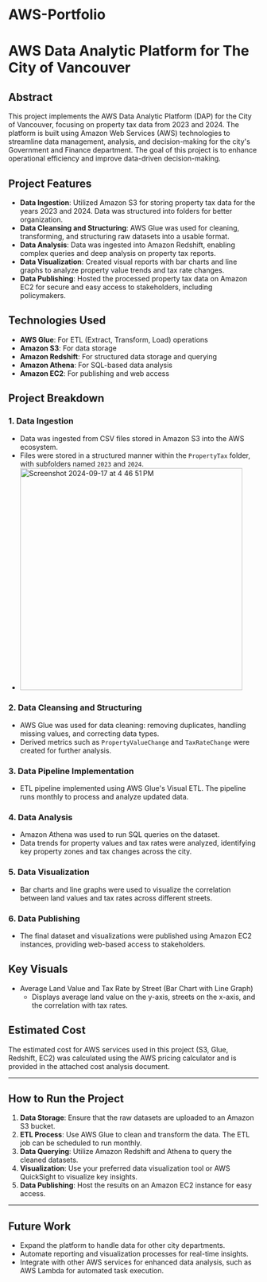 # AWS-Portfolio
# AWS Data Analytic Platform for The City of Vancouver

## Abstract
This project implements the AWS Data Analytic Platform (DAP) for the City of Vancouver, focusing on property tax data from 2023 and 2024. The platform is built using Amazon Web Services (AWS) technologies to streamline data management, analysis, and decision-making for the city's Government and Finance department. The goal of this project is to enhance operational efficiency and improve data-driven decision-making.

## Project Features
- **Data Ingestion**: Utilized Amazon S3 for storing property tax data for the years 2023 and 2024. Data was structured into folders for better organization.
- **Data Cleansing and Structuring**: AWS Glue was used for cleaning, transforming, and structuring raw datasets into a usable format.
- **Data Analysis**: Data was ingested into Amazon Redshift, enabling complex queries and deep analysis on property tax reports.
- **Data Visualization**: Created visual reports with bar charts and line graphs to analyze property value trends and tax rate changes.
- **Data Publishing**: Hosted the processed property tax data on Amazon EC2 for secure and easy access to stakeholders, including policymakers.

## Technologies Used
- **AWS Glue**: For ETL (Extract, Transform, Load) operations
- **Amazon S3**: For data storage
- **Amazon Redshift**: For structured data storage and querying
- **Amazon Athena**: For SQL-based data analysis
- **Amazon EC2**: For publishing and web access

## Project Breakdown

### 1. Data Ingestion
- Data was ingested from CSV files stored in Amazon S3 into the AWS ecosystem.
- Files were stored in a structured manner within the `PropertyTax` folder, with subfolders named `2023` and `2024`.
- <img width="447" alt="Screenshot 2024-09-17 at 4 46 51 PM" src="https://github.com/user-attachments/assets/5d2041a8-6b3c-4358-ad17-3c9e9ca260e5">

### 2. Data Cleansing and Structuring
- AWS Glue was used for data cleaning: removing duplicates, handling missing values, and correcting data types.
- Derived metrics such as `PropertyValueChange` and `TaxRateChange` were created for further analysis.

### 3. Data Pipeline Implementation
- ETL pipeline implemented using AWS Glue's Visual ETL. The pipeline runs monthly to process and analyze updated data.

### 4. Data Analysis
- Amazon Athena was used to run SQL queries on the dataset.
- Data trends for property values and tax rates were analyzed, identifying key property zones and tax changes across the city.

### 5. Data Visualization
- Bar charts and line graphs were used to visualize the correlation between land values and tax rates across different streets.

### 6. Data Publishing
- The final dataset and visualizations were published using Amazon EC2 instances, providing web-based access to stakeholders.

## Key Visuals
- Average Land Value and Tax Rate by Street (Bar Chart with Line Graph)
  - Displays average land value on the y-axis, streets on the x-axis, and the correlation with tax rates.

## Estimated Cost
The estimated cost for AWS services used in this project (S3, Glue, Redshift, EC2) was calculated using the AWS pricing calculator and is provided in the attached cost analysis document.

---

## How to Run the Project
1. **Data Storage**: Ensure that the raw datasets are uploaded to an Amazon S3 bucket.
2. **ETL Process**: Use AWS Glue to clean and transform the data. The ETL job can be scheduled to run monthly.
3. **Data Querying**: Utilize Amazon Redshift and Athena to query the cleaned datasets.
4. **Visualization**: Use your preferred data visualization tool or AWS QuickSight to visualize key insights.
5. **Data Publishing**: Host the results on an Amazon EC2 instance for easy access.

---

## Future Work
- Expand the platform to handle data for other city departments.
- Automate reporting and visualization processes for real-time insights.
- Integrate with other AWS services for enhanced data analysis, such as AWS Lambda for automated task execution.



